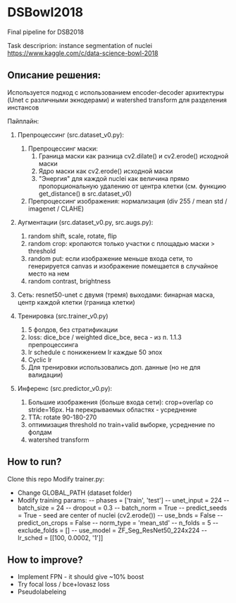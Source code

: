 # DSBowl2018
Final pipeline for DSB2018 

Task descriprion: instance segmentation of nuclei 
https://www.kaggle.com/c/data-science-bowl-2018

## Описание решения:
Используется подход с использованием encoder-decoder архитектуры (Unet с различными экнодерами) и watershed transform для разделения инстансов
<br>

Пайплайн:

1. Препроцессинг (src.dataset_v0.py):
    1. Препроцессинг маски:
        1. Граница маски как разница cv2.dilate() и cv2.erode() исходной маски
        2. Ядро маски как cv2.erode() исходной маски
        3. "Энергия" для каждой nuclei как величина прямо пропорциональную удалению от центра клетки (см. функцию get_distance() в src.dataset_v0)
    2. Препроцессинг изображения: нормализация (div 255 / mean std / imagenet / CLAHE)


2. Аугментации (src.dataset_v0.py, src.augs.py):
    1. random shift, scale, rotate, flip
    2. random crop: кропаются только участки с площадью маски > threshold
    3. random put: если изображение меньше входа сети, то генерируется canvas и изображение помещается в случайное место на нем
    4. random contrast, brightness


3. Сеть: resnet50-unet с двумя (тремя) выходами: бинарная маска, центр каждой клетки (граница клетки)


4. Тренировка (src.trainer_v0.py)
    1. 5 фолдов, без стратификации
    2. loss: dice_bce / weighted dice_bce, веса - из п. 1.1.3 препроцессинга
    3. lr schedule с понижением lr каждые 50 эпох
    4. Cyclic lr
    5. Для тренировки использовались доп. данные (но не для валидации)


5. Инференс (src.predictor_v0.py):
    1. Большие изображения (больше входа сети): crop+overlap со stride=16px. На перекрываемых областях - усреднение
    2. TTA: rotate 90-180-270
    3. оптимизация threshold по train+valid выборке, усреднение по фолдам
    4. watershed transform

## How to run?
Clone this repo
Modify trainer.py:
- Change GLOBAL_PATH (dataset folder)
- Modify training params:
-- phases = ['train', 'test'] 
-- unet_input = 224
-- batch_size = 24
-- dropout = 0.3
-- batch_norm = True
-- predict_seeds = True - seed are center of nuclei (cv2.erode())
-- use_bnds = False
-- predict_on_crops = False
-- norm_type = 'mean_std'
-- n_folds = 5
-- exclude_folds = []
-- use_model = ZF_Seg_ResNet50_224x224
-- lr_sched = [[100, 0.0002, '1']]

## How to improve?
- Implement FPN - it should give ~10% boost
- Try focal loss / bce+lovasz loss
- Pseudolabeleing
